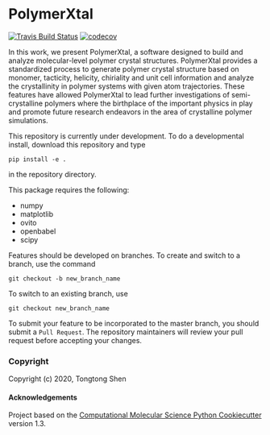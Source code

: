 PolymerXtal
==============================
[//]: # (Badges)
[![Travis Build Status](https://travis-ci.com/lengxupa/polymerXtal.svg?branch=master)](https://travis-ci.com/lengxupa/polymerXtal)
[![codecov](https://codecov.io/gh/lengxupa/polymerXtal/branch/master/graph/badge.svg)](https://codecov.io/gh/lengxupa/polymerXtal/branch/master)


In this work, we present PolymerXtal, a software designed to build and analyze molecular-level polymer crystal structures. PolymerXtal provides a standardized process to generate polymer crystal structure based on monomer, tacticity, helicity, chiriality and unit cell information and analyze the crystallinity in polymer systems with given atom trajectories. These features have allowed PolymerXtal to lead further investigations of semi-crystalline polymers where the birthplace of the important physics in play and promote future research endeavors in the area of crystalline polymer simulations.

This repository is currently under development. To do a developmental install, download this repository and type

`pip install -e .`

in the repository directory.

This package requires the following:
  - numpy
  - matplotlib
  - ovito
  - openbabel
  - scipy

Features should be developed on branches. To create and switch to a branch, use the command

`git checkout -b new_branch_name`

To switch to an existing branch, use

`git checkout new_branch_name`

To submit your feature to be incorporated to the master branch, you should submit a `Pull Request`. The repository maintainers will review your pull request before accepting your changes.

### Copyright

Copyright (c) 2020, Tongtong Shen


#### Acknowledgements
 
Project based on the 
[Computational Molecular Science Python Cookiecutter](https://github.com/molssi/cookiecutter-cms) version 1.3.
